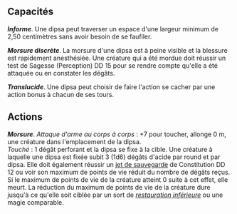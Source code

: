 ## Capacités
_**Informe**_. Une dipsa peut traverser un espace d'une largeur minimum de 2,50 centimètres sans avoir besoin de se faufiler.

_**Morsure discrète**_. La morsure d'une dipsa est à peine visible et la blessure est rapidement anesthésiée. Une créature qui a été mordue doit réussir un test de Sagesse (Perception) DD 15 pour se rendre compte qu'elle a été attaquée ou en constater les dégâts.

_**Translucide**_. Une dipsa peut choisir de faire l'action se cacher par une action bonus à chacun de ses tours.

## Actions
_**Morsure**_. _Attaque d'arme au corps à corps_ : +7 pour toucher, allonge 0 m, une créature dans l'emplacement de la dipsa.  
_Touché_ : 1 dégât perforant et la dipsa se fixe à la cible. Une créature à laquelle une dipsa est fixée subit 3 (1d6) dégâts d'acide par round et par dipsa. Elle doit également réussir un [jet de sauvegarde](/utiliser-les-caracteristiques/#jets-de-sauvegarde) de Constitution DD 12 ou voir son maximum de points de vie réduit du nombre de dégâts reçus. Si le maximum de points de vie de la créature atteint 0 suite à cet effet, elle meurt. La réduction du maximum de points de vie de la créature dure jusqu'à ce qu'elle soit ciblée par un sort de [_restauration inférieure_](/grimoire/restauration-inferieure/) ou une magie comparable.
